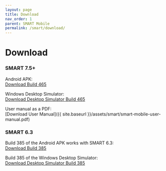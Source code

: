 ```yaml
---
layout: page
title: Download
nav_order: 1
parent: SMART Mobile
permalink: /smart/download/
---
```

# Download

### SMART 7.5+

Android APK:<br/>
[Download Build 465](https://ctwiki.blob.core.windows.net/bin/SMK-build-465.apk)

Windows Desktop Simulator:<br/>
[Download Desktop Simulator Build 465](https://ctwiki.blob.core.windows.net/bin/SM-build-465-win64.zip)

User manual as a PDF:<br/>
[Download User Manual]({{ site.baseurl }}/assets/smart/smart-mobile-user-manual.pdf)

### SMART 6.3

Build 385 of the Android APK works with SMART 6.3:<br/>
[Download Build 385](https://ctwiki.blob.core.windows.net/bin/SMK-build-385.apk)

Build 385 of the Windows Desktop Simulator:<br/>
[Download Desktop Simulator Build 385](https://ctwiki.blob.core.windows.net/bin/SMK-build-385-win64.zip)

